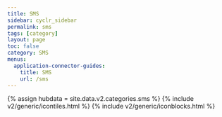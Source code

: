 ```yaml
---
title: SMS
sidebar: cyclr_sidebar
permalink: sms
tags: [category]
layout: page
toc: false
category: SMS
menus:
  application-connector-guides:
    title: SMS
    url: /sms
---
```

{% assign hubdata = site.data.v2.categories.sms %}
{% include v2/generic/icontiles.html %}	
{% include v2/generic/iconblocks.html %}	